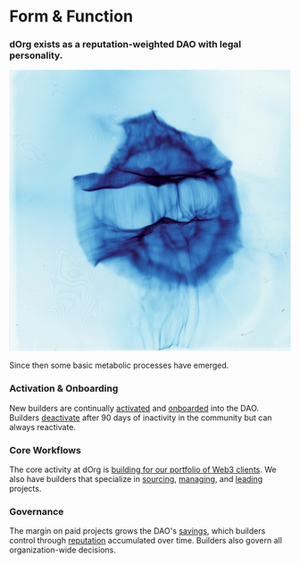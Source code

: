 # Form & Function

### dOrg exists as a reputation-weighted DAO with legal personality.

![](../.gitbook/assets/membrane.jpg)

Since then some basic metabolic processes have emerged.

### Activation & Onboarding

New builders are continually [activated](../lifecycle/activation.md) and [onboarded](../lifecycle/onboarding.md) into the DAO. Builders [deactivate](../lifecycle/deactivation.md) after 90 days of inactivity in the community but can always reactivate.

### Core Workflows

The core activity at dOrg is [building for our portfolio of Web3 clients](../workflows/joining-1.md). We also have builders that specialize in [sourcing](../workflows/sourcing.md), [managing](../workflows/comms-lead.md), and [leading](../workflows/qa-lead.md) projects.

### Governance

The margin on paid projects grows the DAO's [savings](../governance/savings-payments.md), which builders control through [reputation](../governance/rep-and-tokens.md) accumulated over time. Builders also govern all organization-wide decisions.

